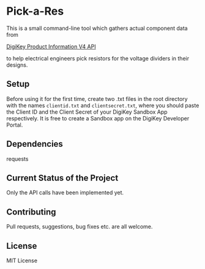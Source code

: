 # Pick-a-Res

This is a small command-line tool which gathers actual component data from

[DigiKey Product Information V4 API](https://developer.digikey.com/products/product-information-v4)

to help electrical engineers pick resistors for the voltage dividers in their designs.

## Setup

Before using it for the first time, create two .txt files in the root directory with the names ```clientid.txt``` and ```clientsecret.txt```, where you should paste the Client ID and the Client Secret of your DigiKey Sandbox App respectively. It is free to create a Sandbox app on the DigiKey Developer Portal.

## Dependencies

requests

## Current Status of the Project

Only the API calls have been implemented yet.

## Contributing

Pull requests, suggestions, bug fixes etc. are all welcome.

## License

MIT License